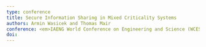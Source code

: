 ```yaml
---
type: conference
title: Secure Information Sharing in Mixed Criticality Systems
authors: Armin Wasicek and Thomas Mair
conference: <em>IAENG World Conference on Engineering and Science (WCES)</em>, 2013.
doi:
---
```

